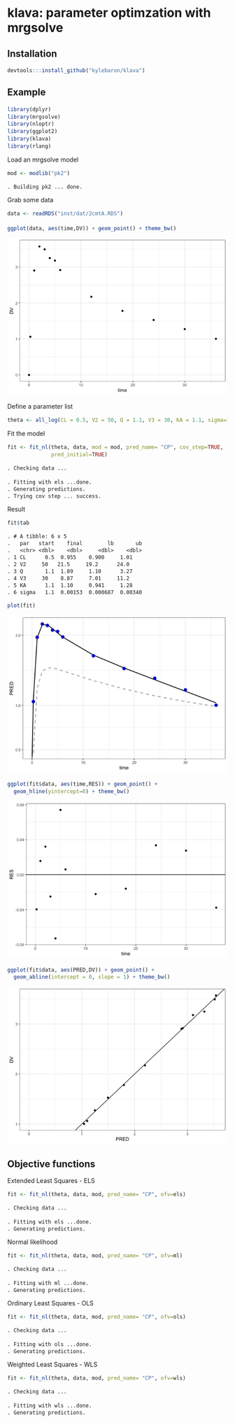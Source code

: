 klava: parameter optimzation with mrgsolve
================

## Installation

``` r
devtools:::install_github("kylebaron/klava")
```

## Example

``` r
library(dplyr)
library(mrgsolve)
library(nloptr)
library(ggplot2)
library(klava)
library(rlang)
```

Load an mrgsolve model

``` r
mod <- modlib("pk2")
```

    . Building pk2 ... done.

Grab some data

``` r
data <- readRDS("inst/dat/2cmtA.RDS")

ggplot(data, aes(time,DV)) + geom_point() + theme_bw()
```

![](img/README-unnamed-chunk-6-1.png)<!-- -->

Define a parameter
list

``` r
theta <- all_log(CL = 0.5, V2 = 50, Q = 1.1, V3 = 30, KA = 1.1, sigma=1.1)
```

Fit the model

``` r
fit <- fit_nl(theta, data, mod = mod, pred_name= "CP", cov_step=TRUE,
              pred_initial=TRUE)
```

    . Checking data ...

    . Fitting with els ...done.
    . Generating predictions.
    . Trying cov step ... success.

Result

``` r
fit$tab
```

    . # A tibble: 6 x 5
    .   par   start    final        lb       ub
    .   <chr> <dbl>    <dbl>     <dbl>    <dbl>
    . 1 CL      0.5  0.955    0.900     1.01   
    . 2 V2     50   21.5     19.2      24.0    
    . 3 Q       1.1  1.89     1.10      3.27   
    . 4 V3     30    8.87     7.01     11.2    
    . 5 KA      1.1  1.10     0.941     1.28   
    . 6 sigma   1.1  0.00153  0.000687  0.00340

``` r
plot(fit)
```

![](img/README-unnamed-chunk-10-1.png)<!-- -->

``` r
ggplot(fit$data, aes(time,RES)) + geom_point() + 
  geom_hline(yintercept=0) + theme_bw()
```

![](img/README-unnamed-chunk-11-1.png)<!-- -->

``` r
ggplot(fit$data, aes(PRED,DV)) + geom_point() + 
  geom_abline(intercept = 0, slope = 1) + theme_bw()
```

![](img/README-unnamed-chunk-12-1.png)<!-- -->

## Objective functions

Extended Least Squares - ELS

``` r
fit <- fit_nl(theta, data, mod, pred_name= "CP", ofv=els)
```

    . Checking data ...

    . Fitting with els ...done.
    . Generating predictions.

Normal likelihood

``` r
fit <- fit_nl(theta, data, mod, pred_name= "CP", ofv=ml)
```

    . Checking data ...

    . Fitting with ml ...done.
    . Generating predictions.

Ordinary Least Squares - OLS

``` r
fit <- fit_nl(theta, data, mod, pred_name= "CP", ofv=ols)
```

    . Checking data ...

    . Fitting with ols ...done.
    . Generating predictions.

Weighted Least Squares - WLS

``` r
fit <- fit_nl(theta, data, mod, pred_name= "CP", ofv=wls)
```

    . Checking data ...

    . Fitting with wls ...done.
    . Generating predictions.
